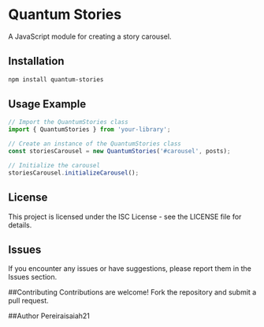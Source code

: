 # Quantum Stories

A JavaScript module for creating a story carousel.

## Installation

```bash
npm install quantum-stories
```

## Usage Example

```javascript
// Import the QuantumStories class
import { QuantumStories } from 'your-library';

// Create an instance of the QuantumStories class
const storiesCarousel = new QuantumStories('#carousel', posts);

// Initialize the carousel
storiesCarousel.initializeCarousel();
```

## License
This project is licensed under the ISC License - see the LICENSE file for details.

## Issues
If you encounter any issues or have suggestions, please report them in the Issues section.

##Contributing
Contributions are welcome! Fork the repository and submit a pull request.

##Author
Pereiraisaiah21

